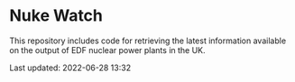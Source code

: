 # Nuke Watch

This repository includes code for retrieving the latest information available on the output of EDF nuclear power plants in the UK.

Last updated: 2022-06-28 13:32